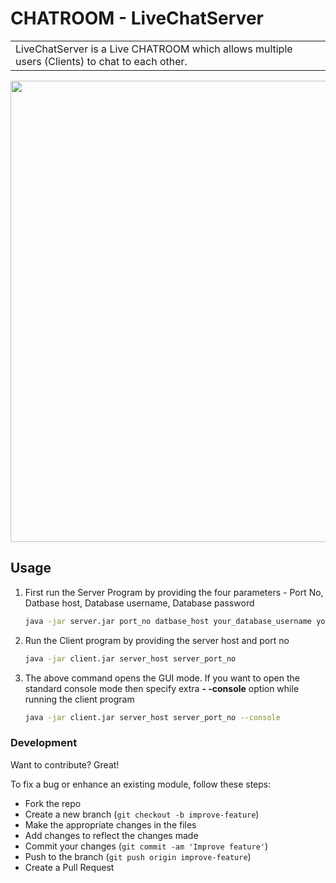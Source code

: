 # CHATROOM - LiveChatServer
<table>
<tr>
<td>
LiveChatServer is a Live CHATROOM which allows multiple users (Clients) to chat to each other.
</td>
</tr>
</table>

<img src="http://iamrohitsuthar.000webhostapp.com/android/github/LiveChatServer/login.png" width="738">

## Usage

1. First run the Server Program by providing the four parameters - Port No, Datbase host, Database username, Database password

    ```sh
    java -jar server.jar port_no datbase_host your_database_username your_database_password
    ```
2. Run the Client program by providing the server host and port no
  
    ```sh
    java -jar client.jar server_host server_port_no
    ```
3. The above command opens the GUI mode. If you want to open the standard console mode then specify extra **- -console** option while running the client program

    ```sh
    java -jar client.jar server_host server_port_no --console
    ```  
    
  ### Development
  Want to contribute? Great!<br/>

  To fix a bug or enhance an existing module, follow these steps:

  - Fork the repo
  - Create a new branch (`git checkout -b improve-feature`)
  - Make the appropriate changes in the files
  - Add changes to reflect the changes made
  - Commit your changes (`git commit -am 'Improve feature'`)
  - Push to the branch (`git push origin improve-feature`)
  - Create a Pull Request 
